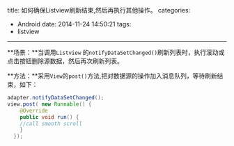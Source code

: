 title: 如何确保Listview刷新结束,然后再执行其他操作。
categories:
  - Android
date: 2014-11-24 14:50:21
tags:
  - listview

---
**场景：**当调用`Listview` 的`notifyDataSetChanged()`刷新列表时，执行滚动或点击按钮删除源数据，然后再次刷新列表。

**方法：**采用`View`的`post()`方法,把对数据源的操作加入消息队列，等待刷新结束，如下：

```java
adapter.notifyDataSetChanged();
view.post( new Runnable() {
    @Override
    public void run() {
    //call smooth scroll
    }
  });
```